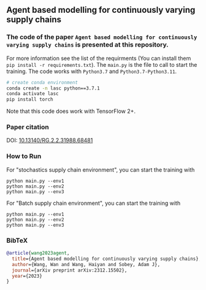 ## Agent based modelling for continuously varying supply chains

### The code of the paper `Agent based modelling for continuously varying supply chains` is presented at this repository.

For more information see the list of the requirments (You can install them `pip install -r requirements.txt`). 
The `main.py` is the file to call to start the training.
The code works with `Python3.7` and `Python3.7-Python3.11`. 

``` Bash
# create conda environment
conda create -n lasc python==3.7.1
conda activate lasc
pip install torch
```
Note that this code does work with TensorFlow 2+. 
### Paper citation

DOI: [10.13140/RG.2.2.31988.68481](https://arxiv.org/abs/2312.15502)

### How to Run
For "stochastics supply chain environment", you can start the training with
```
python main.py --env1
python main.py --env2
python main.py --env3
```

For "Batch  supply chain environment", you can start the training with
```
python main.py --env1
python main.py --env2
python main.py --env3
```



### BibTeX

```bibtex
@article{wang2023agent,
  title={Agent based modelling for continuously varying supply chains},
  author={Wang, Wan and Wang, Haiyan and Sobey, Adam J},
  journal={arXiv preprint arXiv:2312.15502},
  year={2023}
}
```
